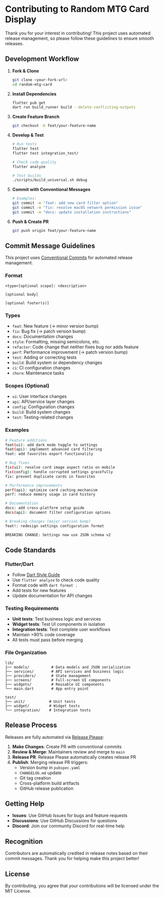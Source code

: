# Contributing to Random MTG Card Display

Thank you for your interest in contributing! This project uses automated release management, so please follow these guidelines to ensure smooth releases.

## Development Workflow

1. **Fork & Clone**
   ```bash
   git clone <your-fork-url>
   cd random-mtg-card
   ```

2. **Install Dependencies**
   ```bash
   flutter pub get
   dart run build_runner build --delete-conflicting-outputs
   ```

3. **Create Feature Branch**
   ```bash
   git checkout -b feat/your-feature-name
   ```

4. **Develop & Test**
   ```bash
   # Run tests
   flutter test
   flutter test integration_test/
   
   # Check code quality
   flutter analyze
   
   # Test builds
   ./scripts/build_universal.sh debug
   ```

5. **Commit with Conventional Messages**
   ```bash
   # Examples:
   git commit -m "feat: add new card filter option"
   git commit -m "fix: resolve macOS network permission issue"
   git commit -m "docs: update installation instructions"
   ```

6. **Push & Create PR**
   ```bash
   git push origin feat/your-feature-name
   ```

## Commit Message Guidelines

This project uses [Conventional Commits](https://www.conventionalcommits.org/) for automated release management.

### Format
```
<type>[optional scope]: <description>

[optional body]

[optional footer(s)]
```

### Types
- `feat`: New feature (→ minor version bump)
- `fix`: Bug fix (→ patch version bump)
- `docs`: Documentation changes
- `style`: Formatting, missing semicolons, etc.
- `refactor`: Code change that neither fixes bug nor adds feature
- `perf`: Performance improvement (→ patch version bump)
- `test`: Adding or correcting tests
- `build`: Build system or dependency changes
- `ci`: CI configuration changes
- `chore`: Maintenance tasks

### Scopes (Optional)
- `ui`: User interface changes
- `api`: API/service layer changes
- `config`: Configuration changes
- `build`: Build system changes
- `test`: Testing-related changes

### Examples
```bash
# Feature additions
feat(ui): add dark mode toggle to settings
feat(api): implement advanced card filtering
feat: add favorites export functionality

# Bug fixes
fix(ui): resolve card image aspect ratio on mobile
fix(config): handle corrupted settings gracefully
fix: prevent duplicate cards in favorites

# Performance improvements
perf(api): optimize card caching mechanism
perf: reduce memory usage in card history

# Documentation
docs: add cross-platform setup guide
docs(api): document filter configuration options

# Breaking changes (major version bump)
feat!: redesign settings configuration format

BREAKING CHANGE: Settings now use JSON schema v2
```

## Code Standards

### Flutter/Dart
- Follow [Dart Style Guide](https://dart.dev/guides/language/effective-dart/style)
- Use `flutter analyze` to check code quality
- Format code with `dart format .`
- Add tests for new features
- Update documentation for API changes

### Testing Requirements
- **Unit tests**: Test business logic and services
- **Widget tests**: Test UI components in isolation  
- **Integration tests**: Test complete user workflows
- Maintain >90% code coverage
- All tests must pass before merging

### File Organization
```
lib/
├── models/          # Data models and JSON serialization
├── services/        # API services and business logic
├── providers/       # State management
├── screens/         # Full-screen UI components
├── widgets/         # Reusable UI components
└── main.dart        # App entry point

test/
├── unit/           # Unit tests
├── widget/         # Widget tests
└── integration/    # Integration tests
```

## Release Process

Releases are fully automated via [Release Please](https://github.com/googleapis/release-please):

1. **Make Changes**: Create PR with conventional commits
2. **Review & Merge**: Maintainers review and merge to `main`
3. **Release PR**: Release Please automatically creates release PR
4. **Publish**: Merging release PR triggers:
   - Version bump in `pubspec.yaml`
   - `CHANGELOG.md` update
   - Git tag creation
   - Cross-platform build artifacts
   - GitHub release publication

## Getting Help

- **Issues**: Use GitHub Issues for bugs and feature requests
- **Discussions**: Use GitHub Discussions for questions
- **Discord**: Join our community Discord for real-time help

## Recognition

Contributors are automatically credited in release notes based on their commit messages. Thank you for helping make this project better!

## License

By contributing, you agree that your contributions will be licensed under the MIT License. 